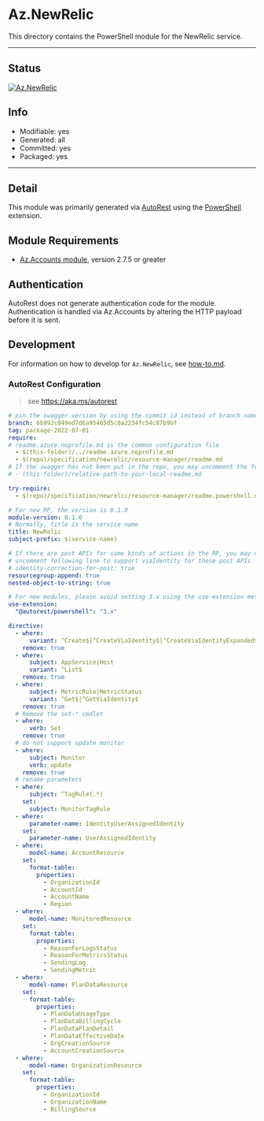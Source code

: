 <!-- region Generated -->
# Az.NewRelic
This directory contains the PowerShell module for the NewRelic service.

---
## Status
[![Az.NewRelic](https://img.shields.io/powershellgallery/v/Az.NewRelic.svg?style=flat-square&label=Az.NewRelic "Az.NewRelic")](https://www.powershellgallery.com/packages/Az.NewRelic/)

## Info
- Modifiable: yes
- Generated: all
- Committed: yes
- Packaged: yes

---
## Detail
This module was primarily generated via [AutoRest](https://github.com/Azure/autorest) using the [PowerShell](https://github.com/Azure/autorest.powershell) extension.

## Module Requirements
- [Az.Accounts module](https://www.powershellgallery.com/packages/Az.Accounts/), version 2.7.5 or greater

## Authentication
AutoRest does not generate authentication code for the module. Authentication is handled via Az.Accounts by altering the HTTP payload before it is sent.

## Development
For information on how to develop for `Az.NewRelic`, see [how-to.md](how-to.md).
<!-- endregion -->

### AutoRest Configuration
> see https://aka.ms/autorest

```yaml
# pin the swagger version by using the commit id instead of branch name
branch: 6b992c049ed7d6a95465d5c0a2234fc54c87b9bf
tag: package-2022-07-01
require:
# readme.azure.noprofile.md is the common configuration file
  - $(this-folder)/../readme.azure.noprofile.md
  - $(repo)/specification/newrelic/resource-manager/readme.md
# If the swagger has not been put in the repo, you may uncomment the following line and refer to it locally
# - (this-folder)/relative-path-to-your-local-readme.md

try-require: 
  - $(repo)/specification/newrelic/resource-manager/readme.powershell.md

# For new RP, the version is 0.1.0
module-version: 0.1.0
# Normally, title is the service name
title: NewRelic
subject-prefix: $(service-name)

# If there are post APIs for some kinds of actions in the RP, you may need to 
# uncomment following line to support viaIdentity for these post APIs
# identity-correction-for-post: true
resourcegroup-append: true
nested-object-to-string: true

# For new modules, please avoid setting 3.x using the use-extension method and instead, use 4.x as the default option
use-extension:
  "@autorest/powershell": "3.x"

directive:
  - where:
      variant: ^Create$|^CreateViaIdentity$|^CreateViaIdentityExpanded$|^Update$|^UpdateViaIdentity$|^Switch$|^SwitchViaIdentity$
    remove: true
  - where:
      subject: AppService|Host
      variant: ^List$
    remove: true
  - where:
      subject: MetricRule|MetricStatus
      variant: ^Get$|^GetViaIdentity$
    remove: true
  # Remove the set-* cmdlet
  - where:
      verb: Set
    remove: true
  # do not support update monitor
  - where:
      subject: Monitor
      verb: update
    remove: true
  # rename parameters
  - where:
      subject: ^TagRule(.*)
    set:
      subject: MonitorTagRule
  - where:
      parameter-name: IdentityUserAssignedIdentity
    set:
      parameter-name: UserAssignedIdentity
  - where:
      model-name: AccountResource
    set:
      format-table:
        properties:
          - OrganizationId
          - AccountId
          - AccountName
          - Region
  - where:
      model-name: MonitoredResource
    set:
      format-table:
        properties:
          - ReasonForLogsStatus
          - ReasonForMetricsStatus
          - SendingLog
          - SendingMetric
  - where:
      model-name: PlanDataResource
    set:
      format-table:
        properties:
          - PlanDataUsageType
          - PlanDataBillingCycle
          - PlanDataPlanDetail
          - PlanDataEffectiveDate
          - OrgCreationSource
          - AccountCreationSource
  - where:
      model-name: OrganizationResource
    set:
      format-table:
        properties:
          - OrganizationId
          - OrganizationName
          - BillingSource
```
